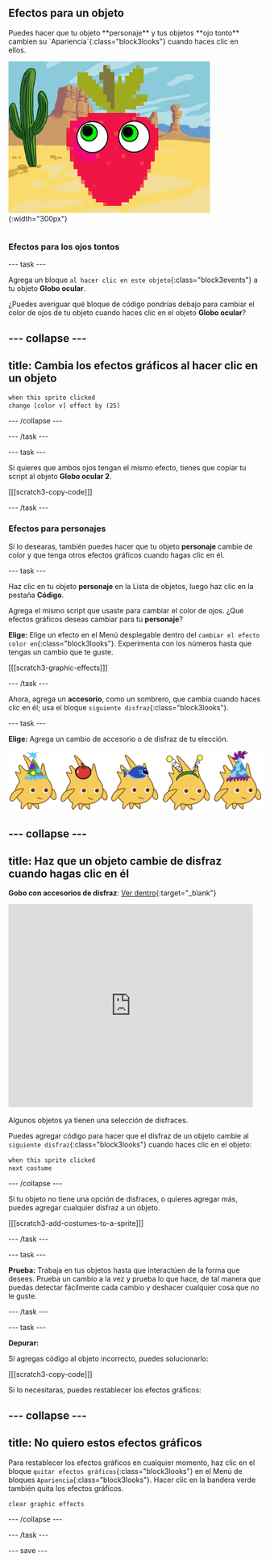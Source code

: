 ## Efectos para un objeto

<div style="display: flex; flex-wrap: wrap">
<div style="flex-basis: 200px; flex-grow: 1; margin-right: 15px;">
Puedes hacer que tu objeto **personaje** y tus objetos **ojo tonto** cambien su `Apariencia`{:class="block3looks"} cuando haces clic en ellos.
</div>
<div>

![Un personaje y ojos con efectos gráficos.](images/character-graphic-effects.png){:width="300px"}    

</div>
</div>

### Efectos para los ojos tontos

--- task ---

Agrega un bloque `al hacer clic en este objeto`{:class="block3events"} a tu objeto **Globo ocular**.

¿Puedes averiguar qué bloque de código pondrías debajo para cambiar el color de ojos de tu objeto cuando haces clic en el objeto **Globo ocular**?

--- collapse ---
---
title: Cambia los efectos gráficos al hacer clic en un objeto
---

```blocks3
when this sprite clicked  
change [color v] effect by (25)
```

--- /collapse ---

--- /task ---

--- task ---

Si quieres que ambos ojos tengan el mismo efecto, tienes que copiar tu script al objeto **Globo ocular 2**.

[[[scratch3-copy-code]]]

--- /task ---

### Efectos para personajes

Si lo desearas, también puedes hacer que tu objeto **personaje** cambie de color y que tenga otros efectos gráficos cuando hagas clic en él.

--- task ---

Haz clic en tu objeto **personaje** en la Lista de objetos, luego haz clic en la pestaña **Código**.

Agrega el mismo script que usaste para cambiar el color de ojos. ¿Qué efectos gráficos deseas cambiar para tu **personaje**?

**Elige:** Elige un efecto en el Menú desplegable dentro del `cambiar el efecto color en`{:class="block3looks"}. Experimenta con los números hasta que tengas un cambio que te guste.

[[[scratch3-graphic-effects]]]

--- /task ---

Ahora, agrega un **accesorio**, como un sombrero, que cambia cuando haces clic en él; usa el bloque `siguiente disfraz`{:class="block3looks"}.

--- task ---

**Elige:** Agrega un cambio de accesorio o de disfraz de tu elección.


![Objetos con accesorios.](images/accessory-sprite.png)

--- collapse ---
---
title: Haz que un objeto cambie de disfraz cuando hagas clic en él
---

**Gobo con accesorios de disfraz**: [Ver dentro](https://scratch.mit.edu/projects/496334057/editor){:target="_blank"}
<div class="scratch-preview">
<iframe allowtransparency="true" width="485" height="402" src="https://scratch.mit.edu/projects/embed/496334057/?autostart=false" frameborder="0"></iframe>
</div>

Algunos objetos ya tienen una selección de disfraces.

Puedes agregar código para hacer que el disfraz de un objeto cambie al `siguiente disfraz`{:class="block3looks"} cuando haces clic en el objeto:

```blocks3
when this sprite clicked
next costume
```

--- /collapse ---

Si tu objeto no tiene una opción de disfraces, o quieres agregar más, puedes agregar cualquier disfraz a un objeto.

[[[scratch3-add-costumes-to-a-sprite]]]

--- /task ---

--- task ---

**Prueba:** Trabaja en tus objetos hasta que interactúen de la forma que desees. Prueba un cambio a la vez y prueba lo que hace, de tal manera que puedas detectar fácilmente cada cambio y deshacer cualquier cosa que no le guste.

--- /task ---

--- task ---

**Depurar:**

Si agregas código al objeto incorrecto, puedes solucionarlo:

[[[scratch3-copy-code]]]

Si lo necesitaras, puedes restablecer los efectos gráficos:

--- collapse ---
---
title: No quiero estos efectos gráficos
---

Para restablecer los efectos gráficos en cualquier momento, haz clic en el bloque `quitar efectos gráficos`{:class="block3looks"} en el Menú de bloques `Apariencia`{:class="block3looks"}. Hacer clic en la bandera verde también quita los efectos gráficos.

```blocks3
clear graphic effects
```
--- /collapse ---

--- /task ---

--- save ---

